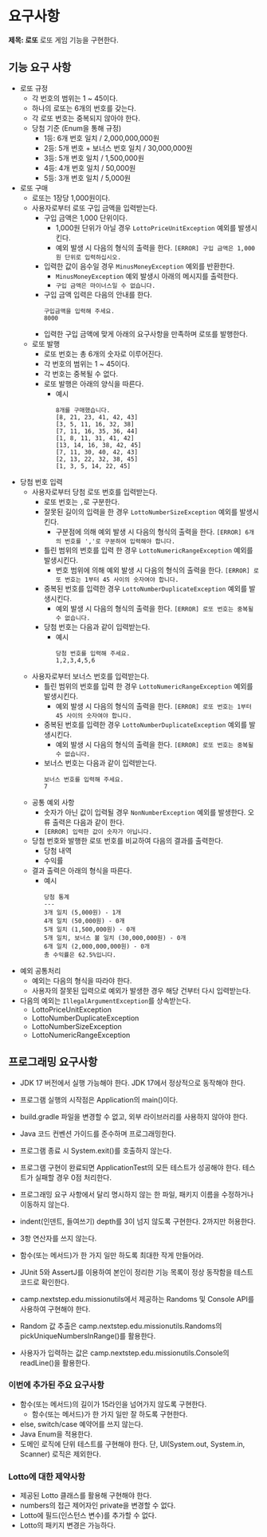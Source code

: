 # 요구사항

**제목: 로또**
로또 게임 기능을 구현한다.

## 기능 요구 사항

- 로또 규정
    - 각 번호의 범위는 1 ~ 45이다.
    - 하나의 로또는 6개의 번호를 갖는다.
    - 각 로또 번호는 중복되지 않아야 한다.
    - 당첨 기준 (Enum을 통해 규정)
        - 1등: 6개 번호 일치 / 2,000,000,000원
        - 2등: 5개 번호 + 보너스 번호 일치 / 30,000,000원
        - 3등: 5개 번호 일치 / 1,500,000원
        - 4등: 4개 번호 일치 / 50,000원
        - 5등: 3개 번호 일치 / 5,000원
- 로또 구매
    - 로또는 1장당 1,000원이다.
    - 사용자로부터 로또 구입 금액을 입력받는다.
        - 구입 금액은 1,000 단위이다.
            - 1,000원 단위가 아닐 경우 `LottoPriceUnitException` 예외를 발생시킨다.
            - 예외 발생 시 다음의 형식의 출력을 한다. `[ERROR] 구입 금액은 1,000원 단위로 입력하십시오.`
        - 입력한 값이 음수일 경우 `MinusMoneyException` 예외를 반환한다.
            - `MinusMoneyException` 예외 발생시 아래의 메시지를 출력한다.
            - `구입 금액은 마이너스일 수 없습니다.`
        - 구입 금액 입력은 다음의 안내를 한다.
          ```
          구입금액을 입력해 주세요.
          8000
          ```
        - 입력한 구입 금액에 맞게 아래의 요구사항을 만족하며 로또를 발행한다.
    - 로또 발행
        - 로또 번호는 총 6개의 숫자로 이루어진다.
        - 각 번호의 범위는 1 ~ 45이다.
        - 각 번호는 중복될 수 없다.
        - 로또 발행은 아래의 양식을 따른다.
            - 예시
              ```
              8개를 구매했습니다.
              [8, 21, 23, 41, 42, 43]
              [3, 5, 11, 16, 32, 38]
              [7, 11, 16, 35, 36, 44]
              [1, 8, 11, 31, 41, 42]
              [13, 14, 16, 38, 42, 45]
              [7, 11, 30, 40, 42, 43]
              [2, 13, 22, 32, 38, 45]
              [1, 3, 5, 14, 22, 45]
              ```
- 당첨 번호 입력
    - 사용자로부터 당첨 로또 번호를 입력받는다.
        - 로또 번호는 `,`로 구분한다.
        - 잘못된 길이의 입력을 한 경우 `LottoNumberSizeException` 예외를 발생시킨다.
            - 구분점에 의해 예외 발생 시 다음의 형식의 출력을 한다. `[ERROR] 6개의 번호를 ','로 구분하여 입력해야 합니다.`
        - 틀린 범위의 번호를 입력 한 경우 `LottoNumericRangeException` 예외를 발생시킨다.
            - 번호 범위에 의해 예외 발생 시 다음의 형식의 출력을 한다. `[ERROR] 로또 번호는 1부터 45 사이의 숫자여야 합니다.`
        - 중복된 번호를 입력한 경우 `LottoNumberDuplicateException` 예외를 발생시킨다.
            - 예외 발생 시 다음의 형식의 출력을 한다. `[ERROR] 로또 번호는 중복될 수 없습니다.`
        - 당첨 번호는 다음과 같이 입력받는다.
            - 예시
                ```
                당첨 번호를 입력해 주세요.
                1,2,3,4,5,6
                ```
    - 사용자로부터 보너스 번호를 입력받는다.
        - 틀린 범위의 번호를 입력 한 경우 `LottoNumericRangeException` 예외를 발생시킨다.
            - 예외 발생 시 다음의 형식의 출력을 한다. `[ERROR] 로또 번호는 1부터 45 사이의 숫자여야 합니다.`
        - 중복된 번호를 입력한 경우 `LottoNumberDuplicateException` 예외를 발생시킨다.
            - 예외 발생 시 다음의 형식의 출력을 한다. `[ERROR] 로또 번호는 중복될 수 없습니다.`
        - 보너스 번호는 다음과 같이 입력받는다.
            ```
            보너스 번호를 입력해 주세요.
            7
            ```
    - 공통 예외 사항
        - 숫자가 아닌 값이 입력될 경우 `NonNumberException` 예외를 발생한다. 오류 출력은 다음과 같이 한다.
        - `[ERROR] 입력한 값이 숫자가 아닙니다.`
    - 당첨 번호와 발행한 로또 번호를 비교하여 다음의 결과를 출력한다.
        - 당첨 내역
        - 수익률
    - 결과 출력은 아래의 형식을 따른다.
        - 예시
            ```
            당첨 통계
            ---
            3개 일치 (5,000원) - 1개
            4개 일치 (50,000원) - 0개
            5개 일치 (1,500,000원) - 0개
            5개 일치, 보너스 볼 일치 (30,000,000원) - 0개
            6개 일치 (2,000,000,000원) - 0개
            총 수익률은 62.5%입니다.
           ```
- 예외 공통처리
    - 예외는 다음의 형식을 따라야 한다.
    - 사용자의 잘못된 입력으로 예외가 발생한 경우 해당 건부터 다시 입력받는다.
- 다음의 예외는 `IllegalArgumentException`를 상속받는다.
    - LottoPriceUnitException
    - LottoNumberDuplicateException
    - LottoNumberSizeException
    - LottoNumericRangeException

## 프로그래밍 요구사항

- JDK 17 버전에서 실행 가능해야 한다. JDK 17에서 정상적으로 동작해야 한다.
- 프로그램 실행의 시작점은 Application의 main()이다.
- build.gradle 파일을 변경할 수 없고, 외부 라이브러리를 사용하지 않아야 한다.
- Java 코드 컨벤션 가이드를 준수하며 프로그래밍한다.
- 프로그램 종료 시 System.exit()를 호출하지 않는다.
- 프로그램 구현이 완료되면 ApplicationTest의 모든 테스트가 성공해야 한다. 테스트가 실패할 경우 0점 처리한다.
- 프로그래밍 요구 사항에서 달리 명시하지 않는 한 파일, 패키지 이름을 수정하거나 이동하지 않는다.
- indent(인덴트, 들여쓰기) depth를 3이 넘지 않도록 구현한다. 2까지만 허용한다.
- 3항 연산자를 쓰지 않는다.
- 함수(또는 메서드)가 한 가지 일만 하도록 최대한 작게 만들어라.
- JUnit 5와 AssertJ를 이용하여 본인이 정리한 기능 목록이 정상 동작함을 테스트 코드로 확인한다.

- camp.nextstep.edu.missionutils에서 제공하는 Randoms 및 Console API를 사용하여 구현해야 한다.
- Random 값 추출은 camp.nextstep.edu.missionutils.Randoms의 pickUniqueNumbersInRange()를 활용한다.
- 사용자가 입력하는 값은 camp.nextstep.edu.missionutils.Console의 readLine()을 활용한다.

### 이번에 추가된 주요 요구사항

- 함수(또는 메서드)의 길이가 15라인을 넘어가지 않도록 구현한다.
    - 함수(또는 메서드)가 한 가지 일만 잘 하도록 구현한다.
- else, switch/case 예약어를 쓰지 않는다.
- Java Enum을 적용한다.
- 도메인 로직에 단위 테스트를 구현해야 한다. 단, UI(System.out, System.in, Scanner) 로직은 제외한다.

### Lotto에 대한 제약사항

- 제공된 Lotto 클래스를 활용해 구현해야 한다.
- numbers의 접근 제어자인 private을 변경할 수 없다.
- Lotto에 필드(인스턴스 변수)를 추가할 수 없다.
- Lotto의 패키지 변경은 가능하다.